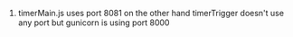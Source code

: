 1. timerMain.js uses port 8081 on the other hand timerTrigger doesn't use any port but gunicorn is using port 8000
